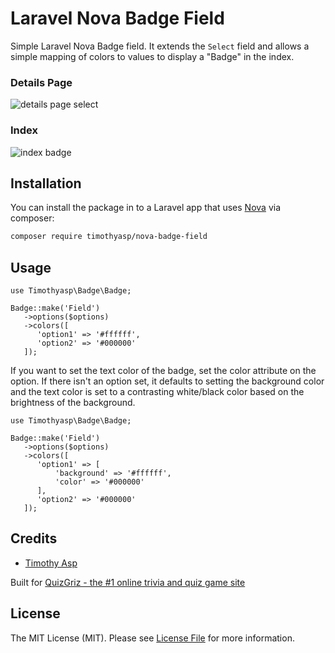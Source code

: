 # Laravel Nova Badge Field

Simple Laravel Nova Badge field.  It extends the `Select` field and allows a simple mapping of colors to values to display a "Badge" in the index.

### Details Page

![details page select](https://cdn-pro.dprcdn.net/files/acc_465612/S5MDqi)

### Index 

![index badge](https://cdn-pro.dprcdn.net/files/acc_465612/gibgjD)

## Installation

You can install the package in to a Laravel app that uses [Nova](https://nova.laravel.com) via composer:

```bash
composer require timothyasp/nova-badge-field
```

## Usage


```
use Timothyasp\Badge\Badge;

Badge::make('Field')
   ->options($options)
   ->colors([
      'option1' => '#ffffff',
      'option2' => '#000000'
   ]);
```

If you want to set the text color of the badge, set the color attribute on the option.  If there isn't an option set, it defaults to setting the background color and the text color is set to a contrasting white/black color based on the brightness of the background. 
```
use Timothyasp\Badge\Badge;

Badge::make('Field')
   ->options($options)
   ->colors([
      'option1' => [
          'background' => '#ffffff',
          'color' => '#000000'
      ],
      'option2' => '#000000'
   ]);
```


## Credits

- [Timothy Asp](https://github.com/timothyasp)

Built for [QuizGriz - the #1 online trivia and quiz game site](https://grizly.com)

## License

The MIT License (MIT). Please see [License File](LICENSE.md) for more information.
